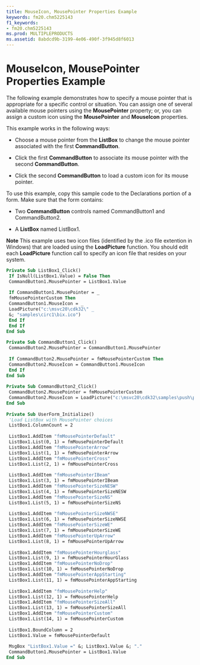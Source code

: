 ```yaml
---
title: MouseIcon, MousePointer Properties Example
keywords: fm20.chm5225143
f1_keywords:
- fm20.chm5225143
ms.prod: MULTIPLEPRODUCTS
ms.assetid: 8abdcd9b-3199-4e06-490f-3f945d8f6013
---
```



# MouseIcon, MousePointer Properties Example

The following example demonstrates how to specify a mouse pointer that is appropriate for a specific control or situation. You can assign one of several available mouse pointers using the  **MousePointer** property; or, you can assign a custom icon using the **MousePointer** and **MouseIcon** properties.

This example works in the following ways:




- Choose a mouse pointer from the  **ListBox** to change the mouse pointer associated with the first **CommandButton**.
    
- Click the first  **CommandButton** to associate its mouse pointer with the second **CommandButton**.
    
- Click the second  **CommandButton** to load a custom icon for its mouse pointer.
    

To use this example, copy this sample code to the Declarations portion of a form. Make sure that the form contains:


- Two  **CommandButton** controls named CommandButton1 and CommandButton2.
    
- A  **ListBox** named ListBox1.
    


 **Note**  This example uses two icon files (identified by the .ico file extention in Windows) that are loaded using the  **LoadPicture** function. You should edit each **LoadPicture** function call to specify an icon file that resides on your system.




```vb
Private Sub ListBox1_Click() 
 If IsNull(ListBox1.Value) = False Then 
 CommandButton1.MousePointer = ListBox1.Value 
 
 If CommandButton1.MousePointer = _ 
 fmMousePointerCustom Then 
 CommandButton1.MouseIcon = _ 
 LoadPicture("c:\msvc20\cdk32\" _ 
 &; "samples\circ1\bix.ico") 
 End If 
 End If 
End Sub 
 
Private Sub CommandButton1_Click() 
 CommandButton2.MousePointer = CommandButton1.MousePointer 
 
 If CommandButton2.MousePointer = fmMousePointerCustom Then 
 CommandButton2.MouseIcon = CommandButton1.MouseIcon 
 End If 
End Sub 
 
Private Sub CommandButton2_Click() 
 CommandButton2.MousePointer = fmMousePointerCustom 
 CommandButton2.MouseIcon = LoadPicture("c:\msvc20\cdk32\samples\push\push.ico") 
End Sub 
 
Private Sub UserForm_Initialize() 
 'Load ListBox with MousePointer choices 
 ListBox1.ColumnCount = 2 
 
 ListBox1.AddItem "fmMousePointerDefault" 
 ListBox1.List(0, 1) = fmMousePointerDefault 
 ListBox1.AddItem "fmMousePointerArrow" 
 ListBox1.List(1, 1) = fmMousePointerArrow 
 ListBox1.AddItem "fmMousePointerCross" 
 ListBox1.List(2, 1) = fmMousePointerCross 
 
 ListBox1.AddItem "fmMousePointerIBeam" 
 ListBox1.List(3, 1) = fmMousePointerIBeam 
 ListBox1.AddItem "fmMousePointerSizeNESW" 
 ListBox1.List(4, 1) = fmMousePointerSizeNESW 
 ListBox1.AddItem "fmMousePointerSizeNS" 
 ListBox1.List(5, 1) = fmMousePointerSizeNS 
 
 ListBox1.AddItem "fmMousePointerSizeNWSE" 
 ListBox1.List(6, 1) = fmMousePointerSizeNWSE 
 ListBox1.AddItem "fmMousePointerSizeWE" 
 ListBox1.List(7, 1) = fmMousePointerSizeWE 
 ListBox1.AddItem "fmMousePointerUpArrow" 
 ListBox1.List(8, 1) = fmMousePointerUpArrow 
 
 ListBox1.AddItem "fmMousePointerHourglass" 
 ListBox1.List(9, 1) = fmMousePointerHourGlass 
 ListBox1.AddItem "fmMousePointerNoDrop" 
 ListBox1.List(10, 1) = fmMousePointerNoDrop 
 ListBox1.AddItem "fmMousePointerAppStarting" 
 ListBox1.List(11, 1) = fmMousePointerAppStarting 
 
 ListBox1.AddItem "fmMousePointerHelp" 
 ListBox1.List(12, 1) = fmMousePointerHelp 
 ListBox1.AddItem "fmMousePointerSizeAll" 
 ListBox1.List(13, 1) = fmMousePointerSizeAll 
 ListBox1.AddItem "fmMousePointerCustom" 
 ListBox1.List(14, 1) = fmMousePointerCustom 
 
 ListBox1.BoundColumn = 2 
 ListBox1.Value = fmMousePointerDefault 
 
 MsgBox "ListBox1.Value =" &; ListBox1.Value &; "." 
 CommandButton1.MousePointer = ListBox1.Value 
End Sub
```


